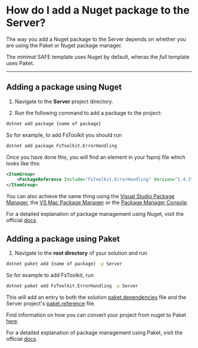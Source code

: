 # How do I add a Nuget package to the Server?

The way you add a Nuget package to the Server depends on whether you are using the Paket or Nuget package manager.

The _minimal_ SAFE template uses Nuget by default, wheras the _full_ template uses Paket.

---

## Adding a package using Nuget

1. Navigate to the **Server** project directory.

2. Run the following command to add a package to the project:

```bash
dotnet add package {name of package}
```

So for example, to add FsToolkit you should run
```bash
dotnet add package FsToolkit.ErrorHandling
```

Once you have done this, you will find an element in your fsproj file which looks like this:
```xml
<ItemGroup>
    <PackageReference Include="FsToolkit.ErrorHandling" Version="1.4.3" />
</ItemGroup>
```

You can also achieve the same thing using the [Visual Studio Package Manager](https://docs.microsoft.com/en-us/nuget/quickstart/install-and-use-a-package-in-visual-studio#nuget-package-manager), the [VS Mac Package Manager](https://docs.microsoft.com/en-us/nuget/quickstart/install-and-use-a-package-in-visual-studio-mac) or the [Package Manager Console](https://docs.microsoft.com/en-us/nuget/quickstart/install-and-use-a-package-in-visual-studio#package-manager-console).

For a detailed explanation of package management using Nuget, visit the official [docs](https://docs.microsoft.com/en-us/nuget/consume-packages/overview-and-workflow).


## Adding a package using Paket

1. Navigate to the **root directory** of your solution and run

```bash
dotnet paket add {name of package} -p Server
```
So for example to add FsToolkit, run
```bash
dotnet paket add FsToolkit.ErrorHandling -p Server
```

This will add an entry to both the solution [paket.dependencies](https://fsprojects.github.io/Paket/dependencies-file.html) file and the Server project's [paket.reference](https://fsprojects.github.io/Paket/references-files.html) file.

Find information on how you can convert your project from nuget to Paket [here](../migrate-to-paket).

For a detailed explanation of package management using Paket, visit the official [docs](https://fsprojects.github.io/Paket/learn-how-to-use-paket.html).
